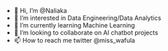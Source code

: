 - 👋 Hi, I’m @Naliaka
- 👀 I’m interested in Data Engineering/Data Analytics
- 🌱 I’m currently learning Machine Learning
- 💞️ I’m looking to collaborate on AI chatbot projects
- 📫 How to reach me twitter @miss_wafula

<!---
Naliaka/Naliaka is a ✨ special ✨ repository because its `README.md` (this file) appears on your GitHub profile.
You can click the Preview link to take a look at your changes.
--->
